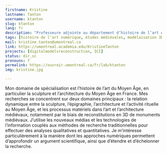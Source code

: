 ```yaml
---
firstname: Kristine
lastname: Tanton
username: ktanton
slug: ktanton
lang: fr
description: "Professeure adjointe au département d’histoire de l’art et d’études cinématographiques, Université de Montréal."
tags: [histoire de l’art numérique, études médiévales, modélaisation 3D]
mail: kristine.tanton@umontreal.ca
link: https://umontreal.academia.edu/KristineTanton
projects: [digitalmodelsreconstruction, ICI]
status: dir_sc
pronouns: f
permalink: https://ouvroir.umontreal.ca/fr/lab/ktanton
img: kristine.jpg

---
```


Mon domaine de spécialisation est l’histoire de l’art du Moyen Âge, en particulier la sculpture et l’architecture du Moyen Âge en France. Mes recherches se concentrent sur deux domaines principaux : la relation dynamique entre la sculpture, l’épigraphie, l’architecture et l’activité rituelle au Moyen Âge, et les processus matériels dans l’art et l’architecture médiévaux, notamment par le biais de reconstitutions en 3D de monuments médiévaux. J’utilise les nouveaux médias et les technologies de l’information couplés aux méthodes de recherche traditionnelles pour effectuer des analyses qualitatives et quantitatives. Je m’intéresse particulièrement à la manière dont les approches numériques permettent d’approfondir un argument scientifique, ainsi que d’étendre et d’échelonner la recherche. 
